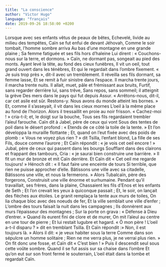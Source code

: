 ```yaml
---
title: "La conscience"
author: "Victor Hugo"
language: "français"
date: 2019-09-26 18:58:00 +0200
---
```

Lorsque avec ses enfants vêtus de peaux de bêtes,
Echevelé, livide au milieu des tempêtes,
Caïn se fut enfui de devant Jéhovah,
Comme le soir tombait, l’homme sombre arriva
Au bas d’une montagne en une grande plaine ;
Sa femme fatiguée et ses fils hors d’haleine
Lui dirent : « Couchons-nous sur la terre, et dormons. »
Caïn, ne dormant pas, songeait au pied des monts.
Ayant levé la tête, au fond des cieux funèbres,
Il vit un oeil, tout grand ouvert dans les ténèbres,
Et qui le regardait dans l’ombre fixement.
« Je suis trop près », dit-il avec un tremblement.
Il réveilla ses fils dormant, sa femme lasse,
Et se remit à fuir sinistre dans l’espace.
Il marcha trente jours, il marcha trente nuits.
Il allait, muet, pâle et frémissant aux bruits,
Furtif, sans regarder derrière lui, sans trêve,
Sans repos, sans sommeil; il atteignit la grève
Des mers dans le pays qui fut depuis Assur.
« Arrêtons-nous, dit-il, car cet asile est sûr.
Restons-y. Nous avons du monde atteint les bornes. »
Et, comme il s’asseyait, il vit dans les cieux mornes
L’oeil à la même place au fond de l’horizon.
Alors il tressaillit en proie au noir frisson.
« Cachez-moi ! » cria-t-il; et, le doigt sur la bouche,
Tous ses fils regardaient trembler l’aïeul farouche.
Caïn dit à Jabel, père de ceux qui vont
Sous des tentes de poil dans le désert profond :
« Etends de ce côté la toile de la tente. »
Et l’on développa la muraille flottante ;
Et, quand on l’eut fixée avec des poids de plomb :
« Vous ne voyez plus rien ? » dit Tsilla, l’enfant blond,
La fille de ses Fils, douce comme l’aurore ;
Et Caïn répondit : « je vois cet oeil encore ! »
Jubal, père de ceux qui passent dans les bourgs
Soufflant dans des clairons et frappant des tambours,
Cria : « je saurai bien construire une barrière. »
Il fit un mur de bronze et mit Caïn derrière.
Et Caïn dit « Cet oeil me regarde toujours! »
Hénoch dit : « Il faut faire une enceinte de tours
Si terrible, que rien ne puisse approcher d’elle.
Bâtissons une ville avec sa citadelle,
Bâtissons une ville, et nous la fermerons. »
Alors Tubalcaïn, père des forgerons,
Construisit une ville énorme et surhumaine.
Pendant qu’il travaillait, ses frères, dans la plaine,
Chassaient les fils d’Enos et les enfants de Seth ;
Et l’on crevait les yeux à quiconque passait ;
Et, le soir, on lançait des flèches aux étoiles.
Le granit remplaça la tente aux murs de toiles,
On lia chaque bloc avec des noeuds de fer,
Et la ville semblait une ville d’enfer ;
L’ombre des tours faisait la nuit dans les campagnes ;
Ils donnèrent aux murs l’épaisseur des montagnes ;
Sur la porte on grava : « Défense à Dieu d’entrer. »
Quand ils eurent fini de clore et de murer,
On mit l’aïeul au centre en une tour de pierre ;
Et lui restait lugubre et hagard. « Ô mon père !
L’oeil a-t-il disparu ? » dit en tremblant Tsilla.
Et Caïn répondit :» Non, il est toujours là. »
Alors il dit: « je veux habiter sous la terre
Comme dans son sépulcre un homme solitaire ;
Rien ne me verra plus, je ne verrai plus rien. »
On fit donc une fosse, et Caïn dit « C’est bien ! »
Puis il descendit seul sous cette voûte sombre.
Quand il se fut assis sur sa chaise dans l’ombre
Et qu’on eut sur son front fermé le souterrain,
L’oeil était dans la tombe et regardait Caïn.